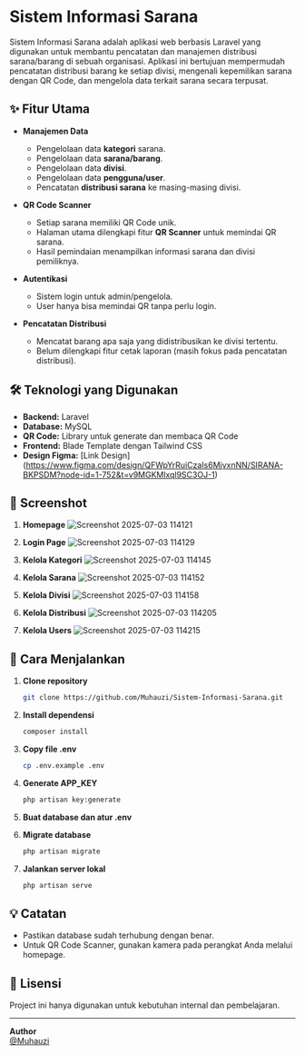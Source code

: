 
# Sistem Informasi Sarana

Sistem Informasi Sarana adalah aplikasi web berbasis Laravel yang digunakan untuk membantu pencatatan dan manajemen distribusi sarana/barang di sebuah organisasi. Aplikasi ini bertujuan mempermudah pencatatan distribusi barang ke setiap divisi, mengenali kepemilikan sarana dengan QR Code, dan mengelola data terkait sarana secara terpusat.

## ✨ Fitur Utama

- **Manajemen Data**
  - Pengelolaan data **kategori** sarana.
  - Pengelolaan data **sarana/barang**.
  - Pengelolaan data **divisi**.
  - Pengelolaan data **pengguna/user**.
  - Pencatatan **distribusi sarana** ke masing-masing divisi.

- **QR Code Scanner**
  - Setiap sarana memiliki QR Code unik.
  - Halaman utama dilengkapi fitur **QR Scanner** untuk memindai QR sarana.
  - Hasil pemindaian menampilkan informasi sarana dan divisi pemiliknya.

- **Autentikasi**
  - Sistem login untuk admin/pengelola.
  - User hanya bisa memindai QR tanpa perlu login.

- **Pencatatan Distribusi**
  - Mencatat barang apa saja yang didistribusikan ke divisi tertentu.
  - Belum dilengkapi fitur cetak laporan (masih fokus pada pencatatan distribusi).

## 🛠️ Teknologi yang Digunakan

- **Backend:** Laravel
- **Database:** MySQL
- **QR Code:** Library untuk generate dan membaca QR Code
- **Frontend:** Blade Template dengan Tailwind CSS
- **Design Figma:** [Link Design] (https://www.figma.com/design/QFWpYrRuiCzaIs6MjvxnNN/SIRANA-BKPSDM?node-id=1-752&t=v9MGKMlxql9SC3OJ-1) 

## 📸 Screenshot

1. **Homepage**
   ![Screenshot 2025-07-03 114121](https://github.com/user-attachments/assets/4b16d566-07c6-4451-afdc-fcef4564bdb0)
3. **Login Page**
   ![Screenshot 2025-07-03 114129](https://github.com/user-attachments/assets/b0447c32-7d05-40be-981b-3633666c0880)
5. **Kelola Kategori**
   ![Screenshot 2025-07-03 114145](https://github.com/user-attachments/assets/44993a66-f516-4953-a849-a534b9ac59c9)
7. **Kelola Sarana**
   ![Screenshot 2025-07-03 114152](https://github.com/user-attachments/assets/57335580-3b08-4e15-8c68-a96ad505c3c6)

9. **Kelola Divisi**
    ![Screenshot 2025-07-03 114158](https://github.com/user-attachments/assets/6ed3ae3c-8c95-4fa1-a531-037366917137)

11. **Kelola Distribusi**
    ![Screenshot 2025-07-03 114205](https://github.com/user-attachments/assets/c98fe424-c956-482a-b35d-25a97a00c4e6)

13. **Kelola Users**
    ![Screenshot 2025-07-03 114215](https://github.com/user-attachments/assets/b8cca4ad-c3f0-4bd9-aaae-d8937813eb29)


## 🚀 Cara Menjalankan

1. **Clone repository**
   ```bash
   git clone https://github.com/Muhauzi/Sistem-Informasi-Sarana.git
   ```

2. **Install dependensi**
   ```bash
   composer install
   ```

3. **Copy file .env**
   ```bash
   cp .env.example .env
   ```

4. **Generate APP_KEY**
   ```bash
   php artisan key:generate
   ```

5. **Buat database dan atur .env**

6. **Migrate database**
   ```bash
   php artisan migrate
   ```

7. **Jalankan server lokal**
   ```bash
   php artisan serve
   ```

## 💡 Catatan

- Pastikan database sudah terhubung dengan benar.
- Untuk QR Code Scanner, gunakan kamera pada perangkat Anda melalui homepage.

## 📄 Lisensi

Project ini hanya digunakan untuk kebutuhan internal dan pembelajaran.

---

**Author**  
[@Muhauzi](https://github.com/Muhauzi)
